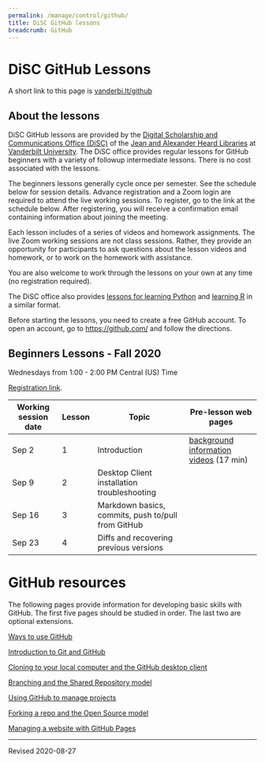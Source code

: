 ```yaml
---
permalink: /manage/control/github/
title: DiSC GitHub lessons
breadcrumb: GitHub
---
```


# DiSC GitHub Lessons

A short link to this page is [vanderbi.lt/github](http://vanderbi.lt/github)

## About the lessons

DiSC GitHub lessons are provided by the [Digital Scholarship and Communications Office (DiSC)](https://www.library.vanderbilt.edu/scholarly/) of the [Jean and Alexander Heard Libraries](https://www.library.vanderbilt.edu/) at [Vanderbilt University](https://www.vanderbilt.edu/).  The DiSC office provides regular lessons for GitHub beginners with a variety of followup intermediate lessons.  There is no cost associated with the lessons.

The beginners lessons generally cycle once per semester.  See the schedule below for session details.  Advance registration and a Zoom login are required to attend the live working sessions. To register, go to the link at the schedule below. After registering, you will receive a confirmation email containing information about joining the meeting.

Each lesson includes of a series of videos and homework assignments. The live Zoom working sessions are not class sessions. Rather, they provide an opportunity for participants to ask questions about the lesson videos and homework, or to work on the homework with assistance. 

You are also welcome to work through the lessons on your own at any time (no registration required).

The DiSC office also provides [lessons for learning Python](http://vanderbi.lt/py) and [learning R](http://vanderbi.lt/r) in a similar format.

Before starting the lessons, you need to create a free GitHub account.  To open an account, go to <https://github.com/> and follow the directions.

## Beginners Lessons - Fall 2020

Wednesdays from 1:00 - 2:00 PM Central (US) Time

[Registration link](https://vanderbilt.zoom.us/meeting/register/tJYqduCrqT4rE91PCaL55R8yoeV3B_Xv6aB5). 

| Working session date | Lesson | Topic | Pre-lesson web pages |
|---|---|---|---|
| Sep 2 | 1 | Introduction | [background information videos](../../../script/codegraf/015/) (17 min) |
| Sep 9 | 2 | Desktop Client installation troubleshooting  |  |
| Sep 16 | 3 | Markdown basics, commits, push to/pull from GitHub |  |
| Sep 23 | 4 | Diffs and recovering previous versions |  |


# GitHub resources

The following pages provide information for developing basic skills with GitHub.  The first five pages should be studied in order.  The last two are optional extensions.

[Ways to use GitHub](ways/)

[Introduction to Git and GitHub](intro/)

[Cloning to your local computer and the GitHub desktop client](clone/)

[Branching and the Shared Repository model](branch/)

[Using GitHub to manage projects](projects/)

[Forking a repo and the Open Source model](fork/)

[Managing a website with GitHub Pages](pages/)

----
Revised 2020-08-27
